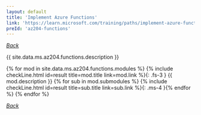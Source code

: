 ```yaml
---
layout: default
title: 'Implement Azure Functions'
link: 'https://learn.microsoft.com/training/paths/implement-azure-functions/'
preId: 'az204-functions'
---
```

[_Back_](.)

{{ site.data.ms.az204.functions.description }}

<!-- {% assign counter = 0 %} {% assign result = page.preIds | append: "-" | append: counter %} -->
{% for mod in site.data.ms.az204.functions.modules %}<!-- {% assign counter = counter | plus: 1 %}{% assign result = page.preIds | append: "-" | append: counter %} -->
{% include checkLine.html id=result title=mod.title link=mod.link %}{: .fs-3 }
<span class="ms-4">{{ mod.description }}</span>
{% for sub in mod.submodules %}<!-- {% assign counter = counter | plus: 1 %}{% assign result = page.preIds | append: "-" | append: counter %} -->
{% include checkLine.html id=result title=sub.title link=sub.link %}{: .ms-4 }{% endfor %}
{% endfor %}

[_Back_](.)